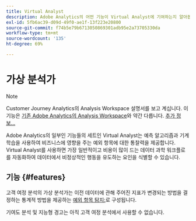 ```yaml
---
title: Virtual Analyst
description: Adobe Analytics의 어떤 기능이 Virtual Analyst에 기여하는지 알아봅니다.
exl-id: 5fb6ac39-d09d-49f0-ae1f-13f223e20800
source-git-commit: f74b5e79b6713050869301adb95e2a73705330da
workflow-type: tm+mt
source-wordcount: '135'
ht-degree: 69%

---
```


# 가상 분석가

>[!NOTE]
>
>Customer Journey Analytics의 Analysis Workspace 설명서를 보고 계십니다. 이 기능은 [기존 Adobe Analytics의 Analysis Workspace](https://experienceleague.adobe.com/docs/analytics/analyze/analysis-workspace/home.html?lang=ko-KR)와 약간 다릅니다. [추가 정보...](/help/getting-started/cja-aa.md)

Adobe Analytics의 일부인 기능들의 세트인 Virtual Analyst는 예측 알고리즘과 기계 학습을 사용하여 비즈니스에 영향을 주는 예외 항목에 대한 통찰력을 제공합니다. Virtual Analyst를 사용하면 가장 일반적이고 비용이 많이 드는 데이터 과학 워크플로를 자동화하여 데이터에서 비정상적인 행동을 유도하는 요인을 식별할 수 있습니다.

## 기능 {#features}

고객 여정 분석의 가상 분석가는 이전 데이터에 관해 주어진 지표가 변경되는 방법을 결정하는 통계적 방법을 제공하는 [예외 항목 탐지:](c-anomaly-detection/anomaly-detection.md)로 구성됩니다.

기여도 분석 및 지능형 경고는 아직 고객 여정 분석에서 사용할 수 없습니다.
